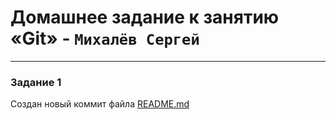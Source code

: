 # Домашнее задание к занятию «Git» - `Михалёв Сергей`

---

### Задание 1

Создан новый коммит файла [README.md](https://github.com/sergeMMikh/hw_git_25.10.2023/commit/96f3c4b310853cde07b4f94fed9c7f9c6e49eff7)
